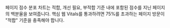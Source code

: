 페이지 점수 분포 차트는 적합, 개선 필요, 부적합 기준 내에 포함된 점수를 지닌 페이지의 백분율을 보여줍니다. 핵심 웹 Vitals를 통과하려면 75%를 초과하는 페이지 방문이 "적합" 기준을 충족해야 합니다.
